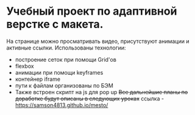 # Учебный проект по адаптивной верстке с макета.
На странице можно просматривать видео, присутствуют анимации и активные ссылки.
Использованы технологии:
* построение сеток при помощи Grid'ов
* flexbox
* анимации при помощи keyframes
* контейнер iframe
* пути к файлам организованы по БЭМ 
* Также встроен скрипт на js для pop up 
~~Все дальнейшие планы по доработке будут описаны в следующих уроках~~
ссылка - https://samson4813.github.io/mesto/
